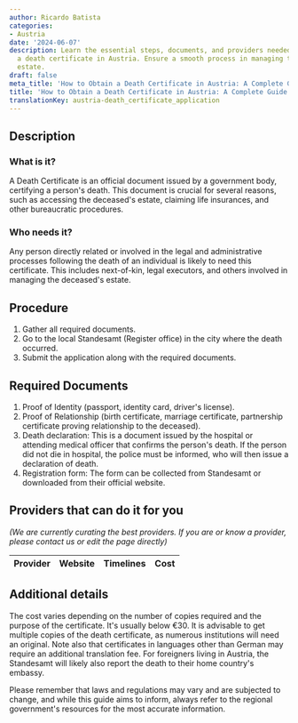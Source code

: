 ```yaml
---
author: Ricardo Batista
categories:
- Austria
date: '2024-06-07'
description: Learn the essential steps, documents, and providers needed to obtain
  a death certificate in Austria. Ensure a smooth process in managing the deceased's
  estate.
draft: false
meta_title: 'How to Obtain a Death Certificate in Austria: A Complete Guide'
title: 'How to Obtain a Death Certificate in Austria: A Complete Guide'
translationKey: austria-death_certificate_application
---
```



## Description
### What is it?
A Death Certificate is an official document issued by a government body, certifying a person's death. This document is crucial for several reasons, such as accessing the deceased's estate, claiming life insurances, and other bureaucratic procedures.

### Who needs it?
Any person directly related or involved in the legal and administrative processes following the death of an individual is likely to need this certificate. This includes next-of-kin, legal executors, and others involved in managing the deceased's estate.

## Procedure
1. Gather all required documents.
2. Go to the local Standesamt (Register office) in the city where the death occurred.
3. Submit the application along with the required documents. 

## Required Documents
1. Proof of Identity (passport, identity card, driver's license).
2. Proof of Relationship (birth certificate, marriage certificate, partnership certificate proving relationship to the deceased).
3. Death declaration: This is a document issued by the hospital or attending medical officer that confirms the person's death. If the person did not die in hospital, the police must be informed, who will then issue a declaration of death.
4. Registration form: The form can be collected from Standesamt or downloaded from their official website.

## Providers that can do it for you

_(We are currently curating the best providers. If you are or know a provider, please contact us or edit the page directly)_

| Provider        |     Website     |     Timelines    |       Cost      |
| --------------- | --------------- |  :-------------: | :-------------: |

## Additional details
The cost varies depending on the number of copies required and the purpose of the certificate. It's usually below €30. It is advisable to get multiple copies of the death certificate, as numerous institutions will need an original. Note also that certificates in languages other than German may require an additional translation fee.
For foreigners living in Austria, the Standesamt will likely also report the death to their home country's embassy. 

Please remember that laws and regulations may vary and are subjected to change, and while this guide aims to inform, always refer to the regional government's resources for the most accurate information.